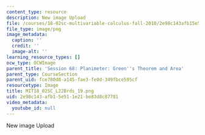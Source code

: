 ```yaml
---
content_type: resource
description: New image Upload
file: /courses/18-02sc-multivariable-calculus-fall-2010/2e98c143afb15e511e21be83d8c87781_MIT18_02SC_L22Brds_19.png
file_type: image/png
image_metadata:
  caption: ''
  credit: ''
  image-alt: ''
learning_resource_types: []
ocw_type: OCWImage
parent_title: 'Session 68: Planimeter: Green''s Theorem and Area'
parent_type: CourseSection
parent_uid: fce780d8-a145-fae3-fe0d-349fbce595cf
resourcetype: Image
title: MIT18_02SC_L22Brds_19.png
uid: 2e98c143-afb1-5e51-1e21-be83d8c87781
video_metadata:
  youtube_id: null
---
```

New image Upload

